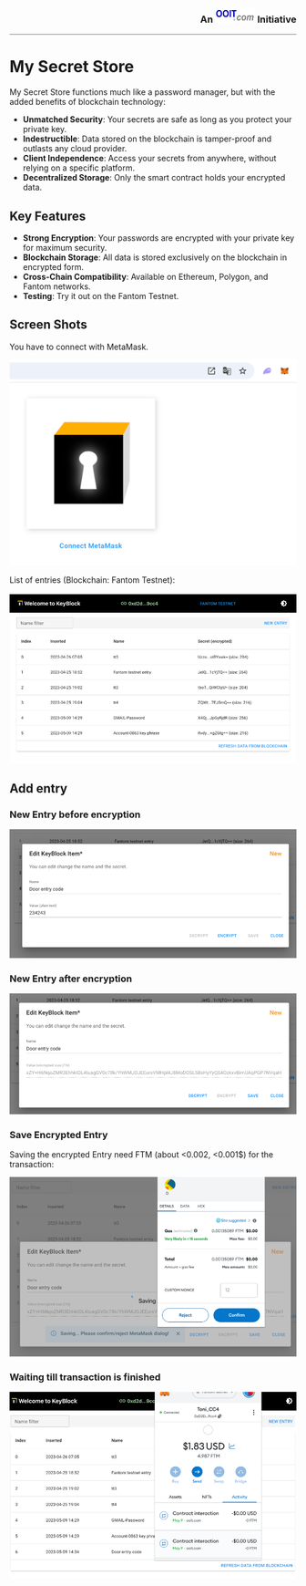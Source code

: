 <div style="border-bottom: solid gray 1px;text-align:  right"><h3 style="alignment-baseline: center">An <img src="../images/ooit-logo-300x100.png" alt="ooit logo" width="70" height="26"> Initiative</h3></div>

# My Secret Store


My Secret Store functions much like a password manager, but with the added benefits of blockchain technology:

- **Unmatched Security**: Your secrets are safe as long as you protect your private key.
- **Indestructible**: Data stored on the blockchain is tamper-proof and outlasts any cloud provider.
- **Client Independence**: Access your secrets from anywhere, without relying on a specific platform.
- **Decentralized Storage**: Only the smart contract holds your encrypted data.

## Key Features

- **Strong Encryption**: Your passwords are encrypted with your private key for maximum security.
- **Blockchain Storage**: All data is stored exclusively on the blockchain in encrypted form.
- **Cross-Chain Compatibility**: Available on Ethereum, Polygon, and Fantom networks.
- **Testing**: Try it out on the Fantom Testnet.

## Screen Shots

You have to connect with MetaMask.

![img.png](img.png)

List of entries (Blockchain: Fantom Testnet):

![img_1.png](img_1.png)

## Add entry

### New Entry before encryption

![img_2.png](img_2.png)

### New Entry after encryption

![img_3.png](img_3.png)

### Save Encrypted Entry

Saving the encrypted Entry need FTM (about <0.002, <0.001$) for the transaction:

![img_4.png](img_4.png)

### Waiting till transaction is finished

![img_5.png](img_5.png)

